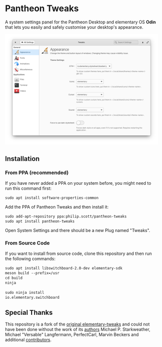 # Pantheon Tweaks
A system settings panel for the Pantheon Desktop and elementary OS **Odin** that lets you easily and safely customise your desktop's appearance.

![sample](docs/screenshot.png)

## Installation
### From PPA (recommended)
If you have never added a PPA on your system before, you might need to run this command first: 

```
sudo apt install software-properties-common
```

Add the PPA of Pantheon Tweaks and then install it:

```
sudo add-apt-repository ppa:philip.scott/pantheon-tweaks
sudo apt install pantheon-tweaks
```

Open System Settings and there should be a new Plug named "Tweaks".

### From Source Code
If you want to install from source code, clone this repository and then run the following commands:

```
sudo apt install libswitchboard-2.0-dev elementary-sdk
meson build --prefix=/usr
cd build
ninja

sudo ninja install
io.elementary.switchboard
```

## Special Thanks
This repository is a fork of the [original elementary-tweaks](https://launchpad.net/elementary-tweaks) and could not have been done without the work of its [authors](AUTHORS) Michael P. Starkweather, Michael "Versable" Langfermann, PerfectCarl, Marvin Beckers and additional [contributors](CONTRIBUTORS).
